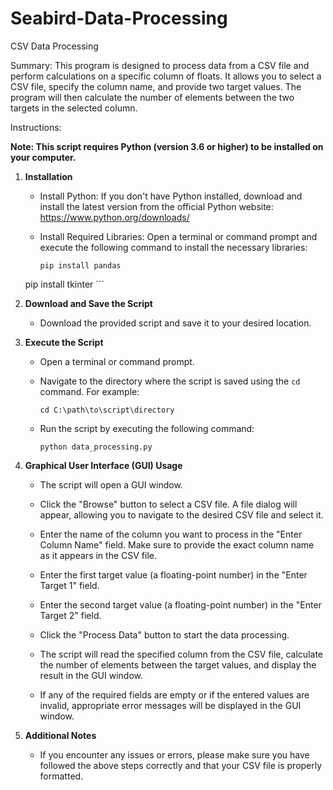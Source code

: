 # Seabird-Data-Processing

CSV Data Processing

Summary:
This program is designed to process data from a CSV file and perform calculations on a specific column of floats. 
It allows you to select a CSV file, specify the column name, and provide two target values. 
The program will then calculate the number of elements between the two targets in the selected column.

Instructions:

**Note: This script requires Python (version 3.6 or higher) to be installed on your computer.**

1. **Installation**

    - Install Python: If you don't have Python installed, download and install the latest version from the official Python website: https://www.python.org/downloads/

    - Install Required Libraries: Open a terminal or command prompt and execute the following command to install the necessary libraries:
    
        ```
        pip install pandas 
	pip install tkinter
        ```

2. **Download and Save the Script**

    - Download the provided script and save it to your desired location. 

3. **Execute the Script**

    - Open a terminal or command prompt.
    
    - Navigate to the directory where the script is saved using the `cd` command. For example:
    
        ```
        cd C:\path\to\script\directory
        ```

    - Run the script by executing the following command:
    
        ```
        python data_processing.py
        ```

4. **Graphical User Interface (GUI) Usage**

    - The script will open a GUI window.

    - Click the "Browse" button to select a CSV file. A file dialog will appear, allowing you to navigate to the desired CSV file and select it.

    - Enter the name of the column you want to process in the "Enter Column Name" field. Make sure to provide the exact column name as it appears in the CSV file.

    - Enter the first target value (a floating-point number) in the "Enter Target 1" field.

    - Enter the second target value (a floating-point number) in the "Enter Target 2" field.

    - Click the "Process Data" button to start the data processing.

    - The script will read the specified column from the CSV file, calculate the number of elements between the target values, and display the result in the GUI window.

    - If any of the required fields are empty or if the entered values are invalid, appropriate error messages will be displayed in the GUI window.

5. **Additional Notes**

    - If you encounter any issues or errors, please make sure you have followed the above steps correctly and that your CSV file is properly formatted.
